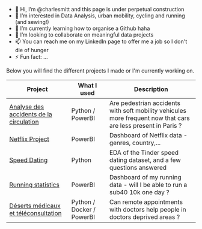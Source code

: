 - 👋 Hi, I’m @charlesmitt and this page is under perpetual construction 
- 👀 I’m interested in Data Analysis, urban mobility, cycling and running (and sewing!)
- 🌱 I’m currently learning how to organise a Github haha
- 💞️ I’m looking to collaborate on meaningful data projects 
- 📫 You can reach me on my LinkedIn page to offer me a job so I don't die of hunger
- ⚡ Fun fact: ...

Below you will find the different projects I made or I'm currently working on.

| Project | What I used | Description |
| --- | -----------|----- |
| [Analyse des accidents de la circulation](https://github.com/charlesmitt/Accidents-de-la-circulation) | Python / PowerBI | Are pedestrian accidents with soft mobility vehicules more frequent now that cars are less present in Paris ? |
| [Netflix Project](https://github.com/charlesmitt/Netflix) | PowerBI | Dashboard of Netflix data - genres, country,...
| [Speed Dating](https://github.com/charlesmitt/Speed-Dating)| Python | EDA of the Tinder speed dating dataset, and a few questions answered
| [Running statistics](https://github.com/charlesmitt/Running-stats)| PowerBI | Dashboard of my running data - will I be able to run a sub40 10k one day ? 
| [Déserts médicaux et téléconsultation](https://github.com/charlesmitt/Deserts_medicaux_et-teleconsultation)| Python / Docker / PowerBI | Can remote appointments with doctors help people in doctors deprived areas ?  


<!---
charlesmitt/charlesmitt is a ✨ special ✨ repository because its `README.md` (this file) appears on your GitHub profile.
You can click the Preview link to take a look at your changes.
--->
